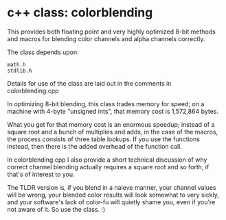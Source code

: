 # c++ class: colorblending

This provides both floating point and very highly optimized 8-bit
methods and macros for blending color channels and alpha channels
correctly.

The class depends upon:

    math.h
    stdlib.h

Details for use of the class are laid out in the comments in
colorblending.cpp

In optimizing 8-bit blending, this class trades memory for speed; on a
machine with 4-byte "unsigned ints", that memory cost is 1,572,864
bytes.

What you get for that memory cost is an enormous speedup; instead of a
square root and a bunch of multiplies and adds, in the case of the macros,
the process consists of three table lookups. If you use the functions
instead, then there is the added overhead of the function call.

In colorblending.cpp I also provide a short technical discussion of why
correct channel blending actually requires a square root and so forth,
if that's of interest to you.

The TLDR version is, if you blend in a naieve manner, your channel
values will be wrong, your blended color results will look somewhat to
very sickly, and your software's lack of color-fu will quietly shame
you, even if you're not aware of it. So use the class. :)
 
